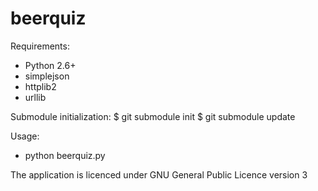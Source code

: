 beerquiz
========
Requirements:
 - Python 2.6+
 - simplejson
 - httplib2
 - urllib

Submodule initialization:
$ git submodule init
$ git submodule update

Usage:
 - python beerquiz.py

The application is licenced under GNU General Public Licence version 3
